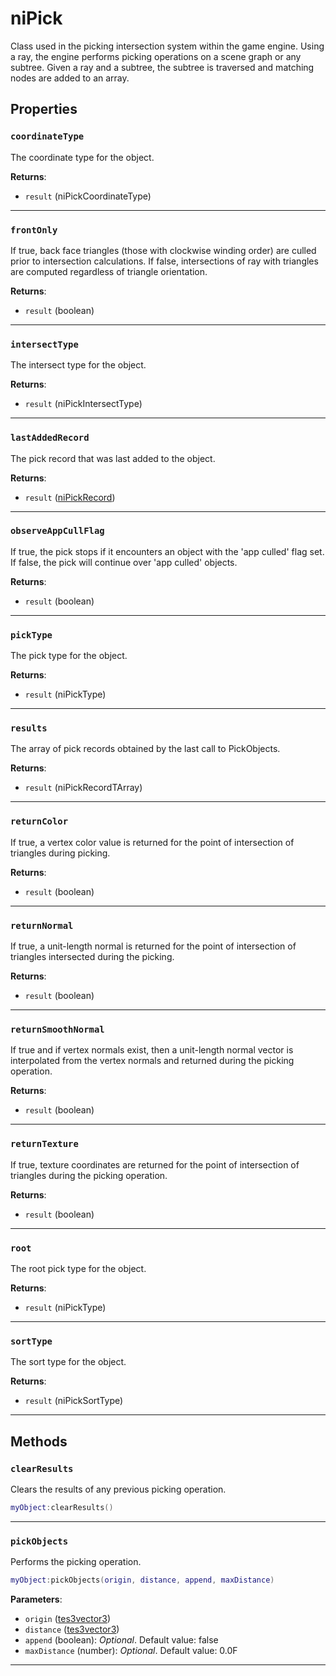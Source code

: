 <!---
	This file is autogenerated. Do not edit this file manually. Your changes will be ignored.
	More information: https://github.com/MWSE/MWSE/tree/master/docs
-->

# niPick

Class used in the picking intersection system within the game engine.  Using a ray, the engine performs picking operations on a scene graph or any subtree. Given a ray and a subtree, the subtree is traversed and matching nodes are added to an array.

## Properties

### `coordinateType`

The coordinate type for the object.

**Returns**:

* `result` (niPickCoordinateType)

***

### `frontOnly`

If true, back face triangles (those with clockwise winding order) are culled prior to intersection calculations. If false, intersections of ray with triangles are computed regardless of triangle orientation.
	

**Returns**:

* `result` (boolean)

***

### `intersectType`

The intersect type for the object.

**Returns**:

* `result` (niPickIntersectType)

***

### `lastAddedRecord`

The pick record that was last added to the object.

**Returns**:

* `result` ([niPickRecord](../../types/niPickRecord))

***

### `observeAppCullFlag`

If true, the pick stops if it encounters an object with the 'app culled' flag set.  If false, the pick will continue over 'app culled' objects.
	

**Returns**:

* `result` (boolean)

***

### `pickType`

The pick type for the object.

**Returns**:

* `result` (niPickType)

***

### `results`

The array of pick records obtained by the last call to PickObjects.

**Returns**:

* `result` (niPickRecordTArray)

***

### `returnColor`

If true, a vertex color value is returned for the point of intersection of triangles during picking.

**Returns**:

* `result` (boolean)

***

### `returnNormal`

If true, a unit-length normal is returned for the point of intersection of triangles intersected during the picking.

**Returns**:

* `result` (boolean)

***

### `returnSmoothNormal`

If true and if vertex normals exist, then a unit-length normal vector is interpolated from the vertex normals and returned during the picking operation.

**Returns**:

* `result` (boolean)

***

### `returnTexture`

If true, texture coordinates are returned for the point of intersection of triangles during the picking operation.

**Returns**:

* `result` (boolean)

***

### `root`

The root pick type for the object.

**Returns**:

* `result` (niPickType)

***

### `sortType`

The sort type for the object.

**Returns**:

* `result` (niPickSortType)

***

## Methods

### `clearResults`

Clears the results of any previous picking operation.

```lua
myObject:clearResults()
```

***

### `pickObjects`

Performs the picking operation.

```lua
myObject:pickObjects(origin, distance, append, maxDistance)
```

**Parameters**:

* `origin` ([tes3vector3](../../types/tes3vector3))
* `distance` ([tes3vector3](../../types/tes3vector3))
* `append` (boolean): *Optional*. Default value: false
* `maxDistance` (number): *Optional*. Default value: 0.0F

***

